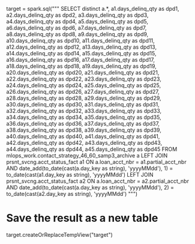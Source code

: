 target = spark.sql("""
    SELECT distinct a.*, 
                    a1.days_delinq_qty as dpd1,
a2.days_delinq_qty as dpd2,
a3.days_delinq_qty as dpd3,
a4.days_delinq_qty as dpd4,
a5.days_delinq_qty as dpd5,
a6.days_delinq_qty as dpd6,
a7.days_delinq_qty as dpd7,
a8.days_delinq_qty as dpd8,
a9.days_delinq_qty as dpd9,
a10.days_delinq_qty as dpd10,
a11.days_delinq_qty as dpd11,
a12.days_delinq_qty as dpd12,
a13.days_delinq_qty as dpd13,
a14.days_delinq_qty as dpd14,
a15.days_delinq_qty as dpd15,
a16.days_delinq_qty as dpd16,
a17.days_delinq_qty as dpd17,
a18.days_delinq_qty as dpd18,
a19.days_delinq_qty as dpd19,
a20.days_delinq_qty as dpd20,
a21.days_delinq_qty as dpd21,
a22.days_delinq_qty as dpd22,
a23.days_delinq_qty as dpd23,
a24.days_delinq_qty as dpd24,
a25.days_delinq_qty as dpd25,
a26.days_delinq_qty as dpd26,
a27.days_delinq_qty as dpd27,
a28.days_delinq_qty as dpd28,
a29.days_delinq_qty as dpd29,
a30.days_delinq_qty as dpd30,
a31.days_delinq_qty as dpd31,
a32.days_delinq_qty as dpd32,
a33.days_delinq_qty as dpd33,
a34.days_delinq_qty as dpd34,
a35.days_delinq_qty as dpd35,
a36.days_delinq_qty as dpd36,
a37.days_delinq_qty as dpd37,
a38.days_delinq_qty as dpd38,
a39.days_delinq_qty as dpd39,
a40.days_delinq_qty as dpd40,
a41.days_delinq_qty as dpd41,
a42.days_delinq_qty as dpd42,
a43.days_delinq_qty as dpd43,
a44.days_delinq_qty as dpd44,
a45.days_delinq_qty as dpd45
FROM mlops_work.contact_strategy_46_60_samp3_archive a
    LEFT JOIN prsnt_svcng.acct_status_fact a1
    ON a.loan_acct_nbr = a1.partial_acct_nbr
    AND date_add(to_date(cast(a.day_key as string), 'yyyyMMdd'), 1) = to_date(cast(a1.day_key as string), 'yyyyMMdd')
    LEFT JOIN prsnt_svcng.acct_status_fact a2
    ON a.loan_acct_nbr = a2.partial_acct_nbr
    AND date_add(to_date(cast(a.day_key as string), 'yyyyMMdd'), 2) = to_date(cast(a2.day_key as string), 'yyyyMMdd')
""")

# Save the result as a new table
target.createOrReplaceTempView("target")
